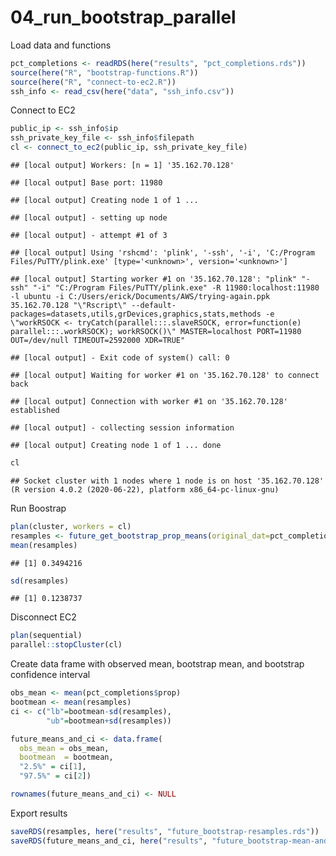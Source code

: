 04\_run\_bootstrap\_parallel
================

Load data and functions

``` r
pct_completions <- readRDS(here("results", "pct_completions.rds"))
source(here("R", "bootstrap-functions.R"))
source(here("R", "connect-to-ec2.R"))
ssh_info <- read_csv(here("data", "ssh_info.csv"))
```

Connect to EC2

``` r
public_ip <- ssh_info$ip
ssh_private_key_file <- ssh_info$filepath
cl <- connect_to_ec2(public_ip, ssh_private_key_file)
```

    ## [local output] Workers: [n = 1] '35.162.70.128'

    ## [local output] Base port: 11980

    ## [local output] Creating node 1 of 1 ...

    ## [local output] - setting up node

    ## [local output] - attempt #1 of 3

    ## [local output] Using 'rshcmd': 'plink', '-ssh', '-i', 'C:/Program Files/PuTTY/plink.exe' [type='<unknown>', version='<unknown>']

    ## [local output] Starting worker #1 on '35.162.70.128': "plink" "-ssh" "-i" "C:/Program Files/PuTTY/plink.exe" -R 11980:localhost:11980 -l ubuntu -i C:/Users/erick/Documents/AWS/trying-again.ppk 35.162.70.128 "\"Rscript\" --default-packages=datasets,utils,grDevices,graphics,stats,methods -e \"workRSOCK <- tryCatch(parallel:::.slaveRSOCK, error=function(e) parallel:::.workRSOCK); workRSOCK()\" MASTER=localhost PORT=11980 OUT=/dev/null TIMEOUT=2592000 XDR=TRUE"

    ## [local output] - Exit code of system() call: 0

    ## [local output] Waiting for worker #1 on '35.162.70.128' to connect back

    ## [local output] Connection with worker #1 on '35.162.70.128' established

    ## [local output] - collecting session information

    ## [local output] Creating node 1 of 1 ... done

``` r
cl
```

    ## Socket cluster with 1 nodes where 1 node is on host '35.162.70.128' (R version 4.0.2 (2020-06-22), platform x86_64-pc-linux-gnu)

Run Boostrap

``` r
plan(cluster, workers = cl)
resamples <- future_get_bootstrap_prop_means(original_dat=pct_completions, ntimes = 100000)
mean(resamples)
```

    ## [1] 0.3494216

``` r
sd(resamples)
```

    ## [1] 0.1238737

Disconnect EC2

``` r
plan(sequential)
parallel::stopCluster(cl)
```

Create data frame with observed mean, bootstrap mean, and bootstrap
confidence interval

``` r
obs_mean <- mean(pct_completions$prop)
bootmean <- mean(resamples)
ci <- c("lb"=bootmean-sd(resamples),
        "ub"=bootmean+sd(resamples))

future_means_and_ci <- data.frame(
  obs_mean = obs_mean,
  bootmean  = bootmean,
  "2.5%" = ci[1],
  "97.5%" = ci[2])

rownames(future_means_and_ci) <- NULL
```

Export results

``` r
saveRDS(resamples, here("results", "future_bootstrap-resamples.rds"))
saveRDS(future_means_and_ci, here("results", "future_bootstrap-mean-and-ci.rds"))
```
